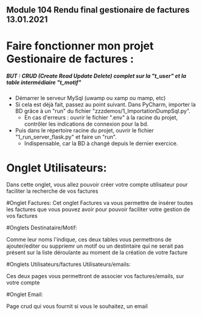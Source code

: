 Module 104 Rendu final gestionaire de factures 13.01.2021
---


# Faire fonctionner mon projet Gestionaire de factures :
##### BUT : CRUD (Create Read Update Delete) complet sur la "t_user" et la table intermédiaire "t_motif"
* Démarrer le serveur MySql (uwamp ou xamp ou mamp, etc)
* Si cela est déjà fait, passez au point suivant. Dans PyCharm, importer la BD grâce à un "run" du fichier "zzzdemos/1_ImportationDumpSql.py".
  * En cas d'erreurs : ouvrir le fichier ".env" à la racine du projet, contrôler les indications de connexion pour la bd.
* Puis dans le répertoire racine du projet, ouvrir le fichier "1_run_server_flask.py" et faire un "run".
  * Indispensable, car la BD à changé depuis le dernier exercice.



# Onglet Utilisateurs:
Dans cette onglet, vous allez pouvoir créer votre compte utilisateur pour faciliter la recherche de vos factures

#Onglet Factures:
Cet onglet Factures va vous permettre de insérer toutes les factures que vous pouvez avoir pour pouvoir faciliter votre gestion de vos factures

#Onglets Destinataire/Motif:

Comme leur noms l'indique, ces deux tables vous permettrons de ajouter/editer ou suppriemr un motif ou un destintaire qui ne serait pas présent sur la liste déroulante au moment de la création de votre facture 

#Onglets Utilisateurs/factures Utilisateurs/emails:

Ces deux pages vous permettront de associer vos factures/emails, sur votre compte

#Onglet Email:

Page crud qui vous fournit si vous le souhaitez, un email